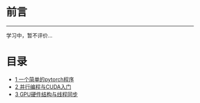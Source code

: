 # 前言

---

学习中，暂不评价...

# 目录
- [1 一个简单的pytorch程序](https://lihua5487.github.io/Notes/AI编程/1%20Intro%20to%20Pytorch)
- [2 并行编程与CUDA入门](https://lihua5487.github.io/Notes/AI编程/2%20Parallel%20Programming)
- [3 GPU硬件结构与线程同步](https://lihua5487.github.io/Notes/AI编程/3%20Parallel%20Communication)